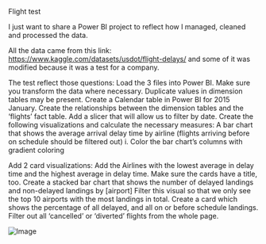 Flight test


I just want to share a Power BI project to reflect how I managed, cleaned and processed the data.

All the data came from this link: https://www.kaggle.com/datasets/usdot/flight-delays/ and some of it was modified because it was a test for a company.

The test reflect those questions:
Load the 3 files into Power BI. Make sure you transform the data where necessary. Duplicate values in dimension tables may be present.
Create a Calendar table in Power BI for 2015 January.
Create the relationships between the dimension tables and the ‘flights’ fact table.
Add a slicer that will allow us to filter by date.
Create the following visualizations and calculate the necessary measures:
A bar chart that shows the average arrival delay time by airline (flights arriving before on schedule should be filtered out)
i. Color the bar chart’s columns with gradient coloring

Add 2 card visualizations: Add the Airlines with the lowest average in delay time and the highest average in delay time. Make sure the cards have a title, too.
Create a stacked bar chart that shows the number of delayed landings and non-delayed landings by [airport]
Filter this visual so that we only see the top 10 airports with the most landings in total.
Create a card which shows the percentage of all delayed, and all on or before schedule landings.
Filter out all ‘cancelled’ or ‘diverted’ flights from the whole page.

![Image](https://github.com/user-attachments/assets/6edd6c64-5c97-48cf-b7c0-a14d3e547d3f)
